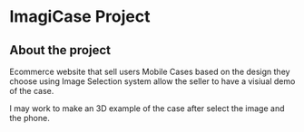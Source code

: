 
# ImagiCase Project

## About the project

Ecommerce website that sell users Mobile Cases based on the design they choose using Image Selection system allow the seller to have a visiual demo of the case.

I may work to make an 3D example of the case after select the image and the phone.